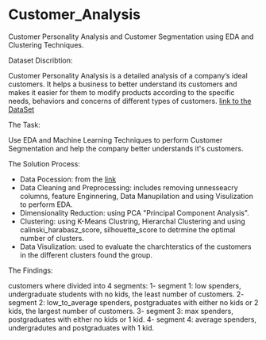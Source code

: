 # Customer_Analysis
Customer Personality Analysis and Customer Segmentation using EDA and Clustering Techniques.

Dataset Discribtion: 

Customer Personality Analysis is a detailed analysis of a company’s ideal customers. 
It helps a business to better understand its customers and makes it easier for them to modify products according to the specific needs, behaviors and concerns of different types of customers.
[link to the DataSet](https://www.kaggle.com/datasets/imakash3011/customer-personality-analysis)

The Task: 

Use EDA and Machine Learning Techniques to perform Customer Segmentation and help the company better understands it's customers.

The Solution Process:

- Data Pocession: from the [link]((https://www.kaggle.com/datasets/imakash3011/customer-personality-analysis))
- Data Cleaning and Preprocessing: includes removing unnesseacry columns, feature Enginnering, Data Manupilation and using Visulization to perform EDA.
- Dimensionality Reduction: using PCA "Principal Component Analysis".
- Clustering: using K-Means Clustring, Hierarchal Clustering and using calinski_harabasz_score, silhouette_score to detrmine the optimal number of clusters.
- Data Visulization: used to evaluate the charchterstics of the customers in the different clusters found the group.

The Findings:

customers where divided into 4 segments:
1- segment 1: low spenders, undergraduate students with no kids, the least number of customers.
2- segment 2: low_to_average spenders, postgraduates with either no kids or 2 kids, the largest number of customers.
3- segment 3: max spenders, postgraduates with either no kids or 1 kid.
4- segment 4: average spenders, undergradutes and postgraduates with 1 kid.


